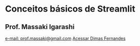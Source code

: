 # Conceitos básicos de Streamlit
## Prof. Massaki Igarashi
<a href="mailto:prof.massaki@gmail.com">e-mail: prof.massaki@gmail.com</a>
[Acessar Dimas Fernandes](https://dimasfernandes.streamlit.app/)

